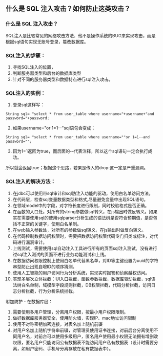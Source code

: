 ## 什么是 SQL 注入攻击？如何防止这类攻击？

### 什么是 SQL 注入攻击？
SQL注入是比较常见的网络攻击方法，他不是操作系统的BUG来实现攻击，而是根据sql语句实现无账号登录，篡改数据库。

### SQL注入的步骤：
1. 寻找SQL注入的位置，
1. 判断服务器类型和后台的数据库类型
1. 针对不同的服务器类型和数据特点进行sql注入攻击。

### SQL注入的实例：
1. 登录sql这样写：


```
String sql= "select * from user_table where username="+username+"and password="+password;
```
 

2. 如果username="or 1=1--"sql语句会变成：


```
String sql= "select * from user_table where username=""or 1=1--and password="";
```

3. 因为1=1返回为true，而后面的--代表注释，所以这个sql语句一定会执行成功。

所以就会返回true；根据这个思路，若果是传入的drop 这一定是严重漏洞。

### SQL注入的解决方法：



1. 在jdbc可以使用带sql审计和sql防注入功能的驱动，使用白名单访问方法。
1. 在代码层，检查sql变量数据类型和格式,尽量避免变量中出现SQL语句。
1. 在领域model中的字段，对字符长度进行限制，同时校验格式是否正确。
1. 在函数的入口处，对所有的string参数做sql转义，在js输出时做反转义。如果实在需要使用sql的使用sqlparser分析生成的语法树是否符合预期值，是否包括不正常的关键字，使用白名单制。
1. 在web输入参数处，对所有的参数做sql转义，在js输出时做反向转义。
1. 在代码控制数据访问权限时，需要把数据访问权限代码专门归类或标注，对代码进行漏洞审计。
1. 上线测试，需要使用sql自动注入工具进行所有的页面sql注入测试，没有进行过sql注入测试的页面不进行业务功能测试和上线。
1. 在数据访问权限控制上使用白名单代替黑名单，对ID等主键设置为uuid的字符串型防止出现自增ID的顺序猜测。
1. 使用人工智能的用户访问行为分析系统，实现实时报警和侦察越权访问。
1. 实现多层次立体拦截：UI入口拦截，函数参数拦截，数据库驱动拦截，sql语法树白名单制，域模型字段规则拦截，DB权限拦截，代码分析拦截，访问日志分析拦截，行为分析系统拦截。

附加防护 - 在数据库层：
1. 需要使用多用户管理，分离用户权限，按最小用户权限限制。
1. 做好数据库服务器安全，使用防火墙，实现IP、mac地址访问限制
1. 使用不对称密钥加密连接，对表名加上随机前辍
1. 对用户名加上随机字符串前辍，对管理员使用证书连接，对前后台分离使用不同用户名，对前台可以使用多级用户，匿名用户使用最小权限无法拥有增删改权限，匿名用户只能访问公有数据表不能访问用户私有数据表（设计时需要分离，如用户密码、手机号分离存放在私有数据表中）。
